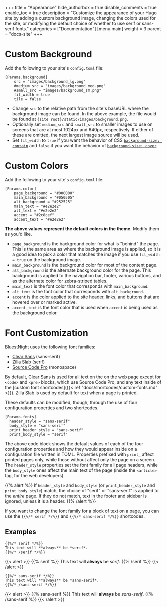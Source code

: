 +++
title = "Appearance"
hide_authorbox = true
disable_comments = true
enable_toc = true
description = "Customize the appearance of your Hugo site by adding a custom background image, changing the colors used for the site, or modifying the default choice of whether to use serif or sans-serif fonts."
categories = ["Documentation"]
[menu.main]
  weight = 3
  parent = "docs-site"
+++

# Custom Background

Add the following to your site's `config.toml` file:

```
[Params.background]
    src = "images/background_lg.png"
    #medium_src = "images/background_med.png"
    #small_src = "images/background_sm.png"
    fit_width = true
    tile = false
```

- Change `src` to the relative path from the site's baseURL where the background image can be found. In the above example, the file would be found at `{site root}/static/images/background.png`.
- Optionally set `medium_src` and `small_src` to smaller images to use on screens that are at most 1024px and 640px, respectively. If either of these are omitted, the next largest image source will be used.
- Set `fit_width` to `true` if you want the behavior of CSS [`background-size: contain`](https://developer.mozilla.org/en-US/docs/Web/CSS/background-size?v=example#contain) and `false` if you want the behavior of [`background-size: cover`](https://developer.mozilla.org/en-US/docs/Web/CSS/background-size?v=example#cover)

# Custom Colors

Add the following to your site's `config.toml` file:

```
[Params.color]
    page_background = "#000000"
    main_background = "#050505"
    alt_background = "#252525"
    main_text = "#e2e2e2"
    alt_text = "#e2e2e2"
    accent = "#2c8cef"
    accent_text = "#e2e2e2"
```

**The above values represent the default colors in the theme.** Modify them as you'd like.

- `page_background` is the background color for what is "behind" the page. This is the same area as where the background image is applied, so it is a good idea to pick a color that matches the image if you use `fit_width = true` on the background image.
- `main_background` is the background color for most of the content page.
- `alt_background` is the alternate background color for the page. This background is applied to the navigation bar, footer, various buttons, and as the alternate color for zebra-striped tables.
- `main_text` is the font color that corresponds with `main_background`.
- `alt_text` is the font color that corresponds with `alt_background`.
- `accent` is the color applied to the site header, links, and buttons that are hovered over or marked active.
- `accent_text` is the font color that is used when `accent` is being used as the background color.

# Font Customization

BluestNight uses the following font families:

- [Clear Sans](https://01.org/clear-sans) (sans-serif)
- [Zilla Slab](https://blog.mozilla.org/opendesign/zilla-slab-common-language-shared-font/) (serif)
- [Source Code Pro](http://adobe-fonts.github.io/source-code-pro/) (monospace)

By default, Clear Sans is used for all text on the on the web page except for `<code>` and `<pre>` blocks, which use Source Code Pro, and any text inside of the [custom font shortcodes]({{< ref "docs/shortcodes/custom-fonts.md" >}}). Zilla Slab is used by default for text when a page is printed.

These defaults can be modified, though, through the use of four configuration properties and two shortcodes.

```
[Params.fonts]
  header_style = "sans-serif"
  body_style = "sans-serif"
  print_header_style = "sans-serif"
  print_body_style = "serif"
```

The above code block shows the default values of each of the four configuration properties and how they would appear inside on a configuration file written in TOML. Properties prefixed with `print_` affect printed pages only, while those without affect only the page on a screen. The `header_style` properties set the font family for all page headers, while the `body_style` ones affect the main text of the page (inside the `<article>` tag, for the web developers).

{{% alert %}}
If `header_style` and `body_style` (or `print_header_style` and `print_body_style`) match, the choice of "serif" or "sans-serif" is applied to the *entire* page. If they do not match, text in the footer and sidebar is ignored, unless it is a header.
{{% /alert %}}

If you want to change the font family for a block of text on a page, you can use the `{{%/* serif */%}}` and `{{%/* sans-serif */%}}` shortcodes.

## Examples

```
{{%/* serif */%}}
This text will **always** be *serif*.
{{%/* /serif */%}}
```

{{< alert >}}
{{% serif %}}
This text will **always** be *serif*.
{{% /serif %}}
{{< /alert >}}

```
{{%/* sans-serif */%}}
This text will **always** be *sans-serif*.
{{%/* /sans-serif */%}}
```

{{< alert >}}
{{% sans-serif %}}
This text will **always** be *sans-serif*.
{{% /sans-serif %}}
{{< /alert >}}
